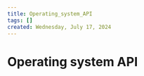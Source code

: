 ```yaml
---
title: Operating_system_API
tags: []
created: Wednesday, July 17, 2024
---
```


# Operating system API
